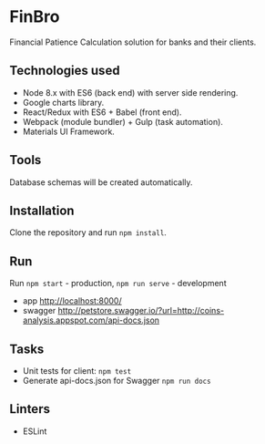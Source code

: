 #  FinBro

Financial Patience Calculation solution for banks and their clients.

## Technologies used

* Node 8.x with ES6 (back end) with server side rendering.
* Google charts library.
* React/Redux with ES6 + Babel (front end).
* Webpack (module bundler) + Gulp (task automation).
* Materials UI Framework.

## Tools

Database schemas will be created automatically.

## Installation

Clone the repository and run `npm install`.

## Run

Run `npm start` - production, `npm run serve` - development

* app <http://localhost:8000/>
* swagger <http://petstore.swagger.io/?url=http://coins-analysis.appspot.com/api-docs.json>

## Tasks
* Unit tests for client: `npm test`
* Generate api-docs.json for Swagger `npm run docs`

## Linters

* ESLint
